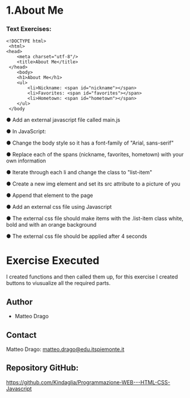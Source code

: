 # 1.About Me

### Text Exercises:

```
<!DOCTYPE html>
 <html>
<head>
    <meta charset="utf-8"/>
    <title>About Me</title>
 </head>
    <body>
    <h1>About Me</h1>
    <ul>
        <li>Nickname: <span id="nickname"></span>
        <li>Favorites: <span id="favorites"></span>
        <li>Hometown: <span id="hometown"></span>
    </ul>
 </body
```

● Add an external javascript file called main.js

● In JavaScript:

● Change the body style so it has a font-family of "Arial, sans-serif"

● Replace each of the spans (nickname, favorites, hometown) with your own information

● Iterate through each li and change the class to "list-item"

● Create a new img element and set its src attribute to a picture of you

● Append that element to the page

● Add an external css file using Javascript

● The external css file should make items with the .list-item class white, bold and with an
orange background

● The external css file should be applied after 4 seconds

# Exercise Executed

I created functions and then called them up, for this exercise I created buttons to viusualize all the required parts.

## Author

- Matteo Drago

## Contact

Matteo Drago: matteo.drago@edu.itspiemonte.it

## Repository GitHub:

https://github.com/Kindaglia/Programmazione-WEB---HTML-CSS-Javascript
